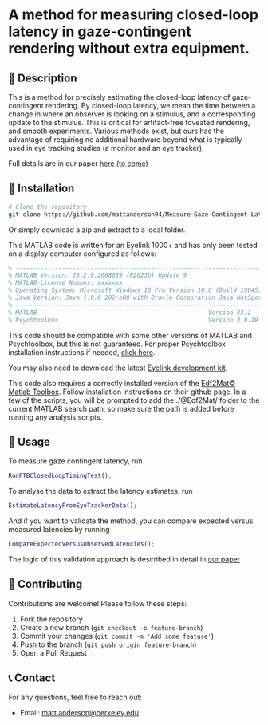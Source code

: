 # A method for measuring closed-loop latency in gaze-contingent rendering without extra equipment.

## 📌 Description
This is a method for precisely estimating the closed-loop latency of gaze-contingent rendering. By closed-loop latency, we mean the time between a change in where an observer is looking on a stimulus, and a corresponding update to the stimulus. This is critical for artifact-free foveated rendering, and smooth experiments. Various methods exist, but ours has the advantage of requiring no additional hardware beyond what is typically used in eye tracking studies (a monitor and an eye tracker).

Full details are in our paper [here (to come)](https://google.com)

## 🚀 Installation

```bash
# Clone the repository
git clone https://github.com/mattanderson94/Measure-Gaze-Contingent-Latency.git

```
Or simply download a zip and extract to a local folder.

This MATLAB code is written for an Eyelink 1000+ and has only been tested on a display computer configured as follows:
```MATLAB
% -----------------------------------------------------------------------------------------------------
% MATLAB Version: 23.2.0.2668659 (R2023b) Update 9
% MATLAB License Number: xxxxxxx
% Operating System: Microsoft Windows 10 Pro Version 10.0 (Build 19045)
% Java Version: Java 1.8.0_202-b08 with Oracle Corporation Java HotSpot(TM) 64-Bit Server VM mixed mode
% -----------------------------------------------------------------------------------------------------
% MATLAB                                                Version 23.2        (R2023b)    
% Psychtoolbox                                          Version 3.0.19      17 February
```

This code should be compatible with some other versions of MATLAB and Psychtoolbox, but this is not guaranteed. For proper Psychtoolbox installation instructions if needed, [click here](http://psychtoolbox.org/download).

You may also need to download the latest [Eyelink development kit](https://www.sr-research.com/support/forum-9.html).

This code also requires a correctly installed version of the [Edf2Mat© Matlab Toolbox](https://github.com/uzh/edf-converter). Follow installation instructions on their github page. In a few of the scripts, you will be prompted to add the ./@Edf2Mat/ folder to the current MATLAB search path, so make sure the path is added before running any analysis scripts. 

## 📖 Usage

To measure gaze contingent latency, run 
```MATLAB
RunPTBClosedLoopTimingTest();
```

To analyse the data to extract the latency estimates, run
```MATLAB
EstimateLatencyFromEyeTrackerData();
```

And if you want to validate the method, you can compare expected versus measured latencies by running
```MATLAB
CompareExpectedVersusObservedLatencies();
```
The logic of this validation approach is described in detail in [our paper](https://google.com)

## 🤝 Contributing

Contributions are welcome! Please follow these steps:
1. Fork the repository
2. Create a new branch (`git checkout -b feature-branch`)
3. Commit your changes (`git commit -m 'Add some feature'`)
4. Push to the branch (`git push origin feature-branch`)
5. Open a Pull Request


## 📞 Contact
For any questions, feel free to reach out:
- Email: matt.anderson@berkeley.edu

